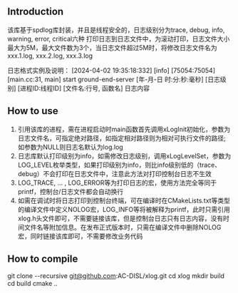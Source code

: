 <!--
 * @Author: zhanghongzhi
 * @Date: 2024-04-02 18:34:57
 * @LastEditors: zhanghongzhi
 * @LastEditTime: 2024-05-24 17:27:39
 * @FilePath: \xlog\README.md
 * @Description: 
 * 
 * Copyright (c) 2024 by aircas, All Rights Reserved. 
-->
## Introduction
该库基于spdlog库封装，并且是线程安全的，日志级别分为trace, debug, info, warning, error, critical六种
打印日志到日志文件中，为滚动打印，日志文件大小最大为5M，最大文件数为3个，当日志文件超过5M时，将修改日志文件名为xxx.1.log, xxx.2.log, xxx.3.log

日志格式实例及说明：
[2024-04-02 19:35:18:332] [info] [75054:75054] [main.cc:31, main] start ground-end-server
[年-月-日 时:分:秒:毫秒] [日志级别] [进程ID:线程ID] [文件名:行号, 函数名] 日志内容

## How to use
1. 引用该库的进程，需在进程启动时main函数首先调用xLogInit初始化，参数为日志文件名，可指定绝对路径，如指定相对路径则为相对可执行文件的路径; 如参数为NULL则日志名默认为log.log
2. 日志库默认打印级别为info，如需修改日志级别，调用xLogLevelSet，参数为LOG_LEVEL枚举类型，如果打印级别为info，则比info级别低的（trace、debug）不会打印在日志文件中，注意此方法对打印控制台日志不生效
3. LOG_TRACE, ... , LOG_ERROR等为打印日志的宏，使用方法完全等同于printf，控制台/日志文件都会自动换行
4. 如需在调试时将日志打印到控制台终端，可在编译时在CMakeLists.txt等类型的编译文件中定义NOLOG宏，LOG_INFO等将被解释为printf，此时只需引用xlog.h头文件即可，不需要链接该库，但是控制台日志只有日志内容，没有时间文件名等附加信息。在发布正式版本时，只需在编译文件中删除NOLOG宏，同时链接该库即可，不需要修改业务代码

## How to compile
git clone --recursive git@github.com:AC-DISL/xlog.git
cd xlog
mkdir build
cd build
cmake ..
